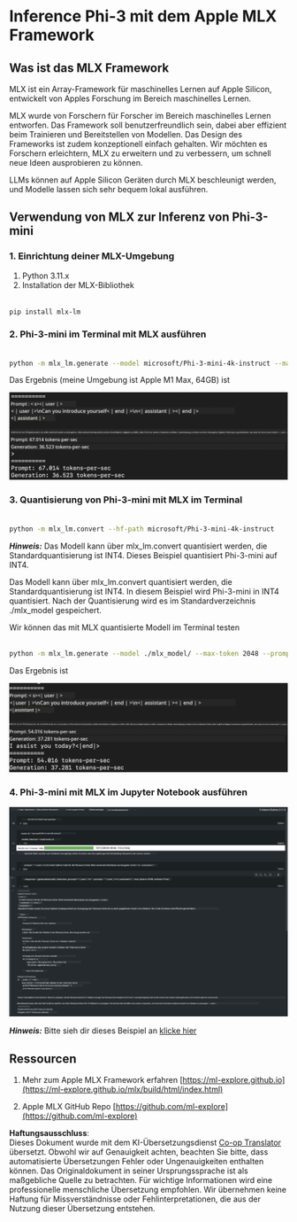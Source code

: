 <!--
CO_OP_TRANSLATOR_METADATA:
{
  "original_hash": "dcb656f3d206fc4968e236deec5d4384",
  "translation_date": "2025-07-17T10:03:22+00:00",
  "source_file": "md/03.FineTuning/03.Inference/MLX_Inference.md",
  "language_code": "de"
}
-->
# **Inference Phi-3 mit dem Apple MLX Framework**

## **Was ist das MLX Framework**

MLX ist ein Array-Framework für maschinelles Lernen auf Apple Silicon, entwickelt von Apples Forschung im Bereich maschinelles Lernen.

MLX wurde von Forschern für Forscher im Bereich maschinelles Lernen entworfen. Das Framework soll benutzerfreundlich sein, dabei aber effizient beim Trainieren und Bereitstellen von Modellen. Das Design des Frameworks ist zudem konzeptionell einfach gehalten. Wir möchten es Forschern erleichtern, MLX zu erweitern und zu verbessern, um schnell neue Ideen ausprobieren zu können.

LLMs können auf Apple Silicon Geräten durch MLX beschleunigt werden, und Modelle lassen sich sehr bequem lokal ausführen.

## **Verwendung von MLX zur Inferenz von Phi-3-mini**

### **1. Einrichtung deiner MLX-Umgebung**

1. Python 3.11.x  
2. Installation der MLX-Bibliothek

```bash

pip install mlx-lm

```

### **2. Phi-3-mini im Terminal mit MLX ausführen**

```bash

python -m mlx_lm.generate --model microsoft/Phi-3-mini-4k-instruct --max-token 2048 --prompt  "<|user|>\nCan you introduce yourself<|end|>\n<|assistant|>"

```

Das Ergebnis (meine Umgebung ist Apple M1 Max, 64GB) ist

![Terminal](../../../../../translated_images/01.5cf57df8f7407cf9281c0237f4e69c3728b8817253aad0835d14108b07c83c88.de.png)

### **3. Quantisierung von Phi-3-mini mit MLX im Terminal**

```bash

python -m mlx_lm.convert --hf-path microsoft/Phi-3-mini-4k-instruct

```

***Hinweis:*** Das Modell kann über mlx_lm.convert quantisiert werden, die Standardquantisierung ist INT4. Dieses Beispiel quantisiert Phi-3-mini auf INT4.

Das Modell kann über mlx_lm.convert quantisiert werden, die Standardquantisierung ist INT4. In diesem Beispiel wird Phi-3-mini in INT4 quantisiert. Nach der Quantisierung wird es im Standardverzeichnis ./mlx_model gespeichert.

Wir können das mit MLX quantisierte Modell im Terminal testen

```bash

python -m mlx_lm.generate --model ./mlx_model/ --max-token 2048 --prompt  "<|user|>\nCan you introduce yourself<|end|>\n<|assistant|>"

```

Das Ergebnis ist

![INT4](../../../../../translated_images/02.7b188681a8eadbc111aba8d8006e4b3671788947a99a46329261e169dd2ec29f.de.png)

### **4. Phi-3-mini mit MLX im Jupyter Notebook ausführen**

![Notebook](../../../../../translated_images/03.b9705a3a5aaa89f9eb0ca04c1a4565dfe4a5e8cc68604227d2eab149fef1d3c7.de.png)

***Hinweis:*** Bitte sieh dir dieses Beispiel an [klicke hier](../../../../../code/03.Inference/MLX/MLX_DEMO.ipynb)

## **Ressourcen**

1. Mehr zum Apple MLX Framework erfahren [https://ml-explore.github.io](https://ml-explore.github.io/mlx/build/html/index.html)

2. Apple MLX GitHub Repo [https://github.com/ml-explore](https://github.com/ml-explore)

**Haftungsausschluss**:  
Dieses Dokument wurde mit dem KI-Übersetzungsdienst [Co-op Translator](https://github.com/Azure/co-op-translator) übersetzt. Obwohl wir auf Genauigkeit achten, beachten Sie bitte, dass automatisierte Übersetzungen Fehler oder Ungenauigkeiten enthalten können. Das Originaldokument in seiner Ursprungssprache ist als maßgebliche Quelle zu betrachten. Für wichtige Informationen wird eine professionelle menschliche Übersetzung empfohlen. Wir übernehmen keine Haftung für Missverständnisse oder Fehlinterpretationen, die aus der Nutzung dieser Übersetzung entstehen.